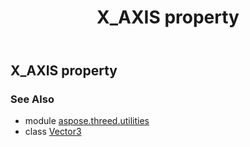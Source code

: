 ﻿---
title: X_AXIS property
second_title: Aspose.3D for Python via .NET API References
description: 
type: docs
weight: 130
url: /python-net/aspose.threed.utilities/vector3/x_axis/
is_root: false
---

## X_AXIS property


### See Also
* module [aspose.threed.utilities](../../)
* class [Vector3](/3d/python-net/aspose.threed.utilities/vector3)
